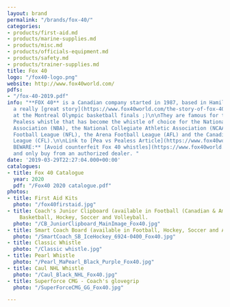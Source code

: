 ```yaml
---
layout: brand
permalink: "/brands/fox-40/"
categories:
- products/first-aid.md
- products/marine-supplies.md
- products/misc.md
- products/officials-equipment.md
- products/safety.md
- products/trainer-supplies.md
title: Fox 40
logo: "/fox40-logo.png"
website: http://www.fox40world.com/
pdfs:
- "/fox-40-2019.pdf"
info: "**FOX 40** is a Canadian company started in 1987, based in Hamilton. They have
  a really [great story](https://www.fox40world.com/the-story-of-fox-40) starting
  at the Montreal Olympic basketball finals ;)\n\nThey are famous for their FOX 40
  Pealess whistle that has become the whistle of choice for the National Basketball
  Association (NBA), the National Collegiate Athletic Association (NCAA), the National
  Football League (NFL), the Arena Football League (AFL) and the Canadian Football
  League (CFL).\n\nLink to [Pea vs Pealess Article](https://www.fox40world.com/pea-vs-pealess)\n\n***\n\n**BUYER
  BEWARE:** [Avoid counterfeit Fox 40 whistles](https://www.fox40world.com/counterfeits)
  and only buy from an authorized dealer. "
date: '2019-03-29T22:27:04.000+00:00'
catalogues:
- title: Fox 40 Catalogue
  year: 2020
  pdf: "/Fox40 2020 catalogue.pdf"
photos:
- title: First Aid Kits
  photo: "/fox40firstaid.jpg"
- title: Coach's Junior Clipboard (available in Football (Canadian & American), Baseball,
    Basketball, Hockey, Soccer and Volleyball.
  photo: "/CB_JuniorClipboard_MainImage_Fox40.jpg"
- title: Smart Coach Board (available in Football, Hockey, Soccer and American Football)
  photo: "/SmartCoach_SB_IceHockey_6924-0400_Fox40.jpg"
- title: Classic Whistle
  photo: "/Classic whistle.jpg"
- title: Pearl Whistle
  photo: "/Pearl_MaPearl_Black_Purple_Fox40.jpg"
- title: Caul NHL Whistle
  photo: "/Caul_Black_NHL_Fox40.jpg"
- title: Superforce CMG - Coach's glovegrip
  photo: "/SuperForceCMG_GG_Fox40.jpg"

---
```

